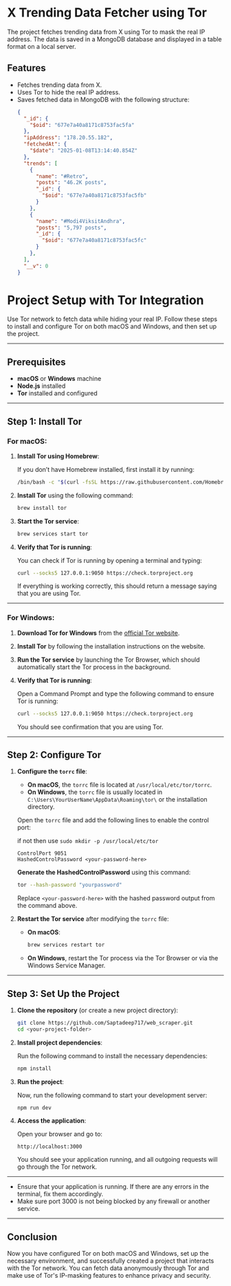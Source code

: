 # X Trending Data Fetcher using Tor

The project fetches trending data from X  using Tor to mask the real IP address. The data is saved in a MongoDB database and displayed in a table format on a local server.

## Features

- Fetches trending data from X.
- Uses Tor to hide the real IP address.
- Saves fetched data in MongoDB with the following structure:
  ```json
  {
    "_id": {
      "$oid": "677e7a40a8171c8753fac5fa"
    },
    "ipAddress": "178.20.55.182",
    "fetchedAt": {
      "$date": "2025-01-08T13:14:40.854Z"
    },
    "trends": [
      {
        "name": "#Retro",
        "posts": "46.2K posts",
        "_id": {
          "$oid": "677e7a40a8171c8753fac5fb"
        }
      },
      {
        "name": "#Modi4ViksitAndhra",
        "posts": "5,797 posts",
        "_id": {
          "$oid": "677e7a40a8171c8753fac5fc"
        }
      },
    ],
    "__v": 0
  }
  ```



# Project Setup with Tor Integration

Use Tor network to fetch data while hiding your real IP. Follow these steps to install and configure Tor on both macOS and Windows, and then set up the project.

---

## Prerequisites

- **macOS** or **Windows** machine
- **Node.js** installed
- **Tor** installed and configured

---

## Step 1: Install Tor

### For macOS:

1. **Install Tor using Homebrew**:

   If you don’t have Homebrew installed, first install it by running:
   
   ```bash
   /bin/bash -c "$(curl -fsSL https://raw.githubusercontent.com/Homebrew/install/HEAD/install.sh)"
   ```

2. **Install Tor** using the following command:

   ```bash
   brew install tor
   ```

3. **Start the Tor service**:

   ```bash
   brew services start tor
   ```

4. **Verify that Tor is running**:
   
   You can check if Tor is running by opening a terminal and typing:

   ```bash
   curl --socks5 127.0.0.1:9050 https://check.torproject.org
   ```

   If everything is working correctly, this should return a message saying that you are using Tor.

---

### For Windows:

1. **Download Tor for Windows** from the [official Tor website](https://www.torproject.org/download/tor/).
   
2. **Install Tor** by following the installation instructions on the website.

3. **Run the Tor service** by launching the Tor Browser, which should automatically start the Tor process in the background.

4. **Verify that Tor is running**:

   Open a Command Prompt and type the following command to ensure Tor is running:

   ```bash
   curl --socks5 127.0.0.1:9050 https://check.torproject.org
   ```

   You should see confirmation that you are using Tor.

---

## Step 2: Configure Tor

1. **Configure the `torrc` file**:
   - **On macOS**, the `torrc` file is located at `/usr/local/etc/tor/torrc`.
   - **On Windows**, the `torrc` file is usually located in `C:\Users\YourUserName\AppData\Roaming\tor\` or the installation directory.

   Open the `torrc` file and add the following lines to enable the control port:

   if not then use `sudo mkdir -p /usr/local/etc/tor`  

   ```plaintext
   ControlPort 9051
   HashedControlPassword <your-password-here>
   ```

   **Generate the HashedControlPassword** using this command:

   ```bash
   tor --hash-password "yourpassword"
   ```

   Replace `<your-password-here>` with the hashed password output from the command above.

2. **Restart the Tor service** after modifying the `torrc` file:

   - **On macOS**:
   
     ```bash
     brew services restart tor
     ```

   - **On Windows**, restart the Tor process via the Tor Browser or via the Windows Service Manager.

---

## Step 3: Set Up the Project

1. **Clone the repository** (or create a new project directory):

   ```bash
   git clone https://github.com/Saptadeep717/web_scraper.git
   cd <your-project-folder>
   ```

2. **Install project dependencies**:

   Run the following command to install the necessary dependencies:

   ```bash
   npm install
   ```


3. **Run the project**:

   Now, run the following command to start your development server:

   ```bash
   npm run dev
   ```

4. **Access the application**:

   Open your browser and go to:

   ```plaintext
   http://localhost:3000
   ```

   You should see your application running, and all outgoing requests will go through the Tor network.

---


   - Ensure that your application is running. If there are any errors in the terminal, fix them accordingly.
   - Make sure port 3000 is not being blocked by any firewall or another service.

---

## Conclusion

Now you have configured Tor on both macOS and Windows, set up the necessary environment, and successfully created a project that interacts with the Tor network. You can fetch data anonymously through Tor and make use of Tor's IP-masking features to enhance privacy and security.
